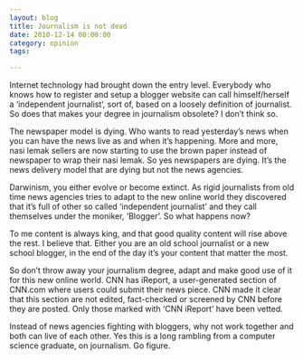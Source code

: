 ```yaml
---
layout: blog
title: Journalism is not dead
date: 2010-12-14 00:00:00
category: opinion
tags:

---
```


Internet technology had brought down the entry level. Everybody who knows how to register and setup a blogger website can call himself/herself a ‘independent journalist’, sort of, based on a loosely definition of journalist. So does that makes your degree in journalism obsolete? I don’t think so.

The newspaper model is dying. Who wants to read yesterday’s news when you can have the news live as and when it’s happening. More and more, nasi lemak sellers are now starting to use the brown paper instead of newspaper to wrap their nasi lemak. So yes newspapers are dying. It’s the news delivery model that are dying but not the news agencies.

Darwinism, you either evolve or become extinct. As rigid journalists from old time news agencies tries to adapt to the new online world they discovered that it’s full of other so called ‘independent journalist’ and they call themselves under the moniker, ‘Blogger’. So what happens now?

To me content is always king, and that good quality content will rise above the rest. I believe that. Either you are an old school journalist or a new school blogger, in the end of the day it’s your content that matter the most.

So don’t throw away your journalism degree, adapt and make good use of it for this new online world. CNN has iReport, a user-generated section of CNN.com where users could submit their news piece. CNN made it clear that this section are not edited, fact-checked or screened by CNN before they are posted. Only those marked with ‘CNN iReport’ have been vetted.

Instead of news agencies fighting with bloggers, why not work together and both can live of each other. Yes this is a long rambling from a computer science graduate, on journalism. Go figure.
